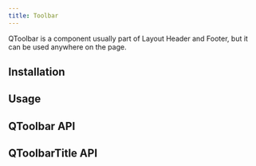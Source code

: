 ```yaml
---
title: Toolbar
---
```


QToolbar is a component usually part of Layout Header and Footer, but it can be used anywhere on the page.

## Installation
<doc-installation :components="['QToolbar', 'QToolbarTitle']" />

## Usage

<doc-example title="Basic" file="QToolbar/Basic" />

<doc-example title="With Avatar" file="QToolbar/Avatar" />

<doc-example title="Grouped vertically" file="QToolbar/GroupedVertically" />

<doc-example title="Grouped horizontally" file="QToolbar/GroupedHorizontally" />

<doc-example title="With Tabs" file="QToolbar/WithTabs" />

<doc-example title="With Button Dropdown" file="QToolbar/WithDropdown" />

<doc-example title="With Button Toggle" file="QToolbar/WithBtnToggle" />

## QToolbar API
<doc-api file="QToolbar" />

## QToolbarTitle API
<doc-api file="QToolbarTitle" />
